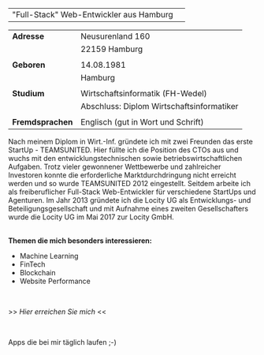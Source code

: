 
|||
|---|---|
|"Full-Stack" Web-Entwickler aus Hamburg|<i class="icon hamburg"></i>|


|||
|---|---|
|__Adresse__|Neusurenland 160|
||22159 Hamburg|
|||
|__Geboren__|14.08.1981|
||Hamburg|
|||
|__Studium__|Wirtschaftsinformatik (FH-Wedel)|
||Abschluss: Diplom Wirtschaftsinformatiker|
|||
|__Fremdsprachen__|Englisch (gut in Wort und Schrift)|

Nach meinem Diplom in Wirt.-Inf. gründete ich mit zwei Freunden das erste StartUp - TEAMSUNITED. Hier füllte ich die Position des CTOs aus und wuchs mit den entwicklungstechnischen sowie betriebswirtschaftlichen Aufgaben. Trotz vieler gewonnener Wettbewerbe und zahlreicher Investoren konnte die erforderliche Marktdurchdringung nicht erreicht werden und so wurde TEAMSUNITED 2012 eingestellt. 
Seitdem arbeite ich als freiberuflicher Full-Stack Web-Entwickler für verschiedene StartUps und Agenturen.
Im Jahr 2013 gründete ich die Locity UG als Entwicklungs- und Beteiligungsgesellschaft und mit Aufnahme eines zweiten Gesellschafters wurde die Locity UG im Mai 2017 zur <label class="link" for="locity_gmbh">Locity GmbH</label>. 
<br><br>

__Themen die mich besonders interessieren:__
- Machine Learning
- FinTech
- Blockchain
- Website Performance

<br>

<label class="link center" for="contact">>> _Hier erreichen Sie mich_ <<</label>

<br>

Apps die bei mir täglich laufen ;-)
<p class="image-line">
<i class="icon sublime" title="Sublime"></i>
<i class="icon neovim" title="Neovim"></i>
<i class="icon balsamiq" title="Balsamiq"></i>
<i class="icon sketch" title="Sketch"></i>
<i class="icon gimp" title="Gimp"></i>
<i class="icon git" title="Git"></i>
<i class="icon github" title="GitHub"></i>
<i class="icon docker" title="Docker"></i>
</p>